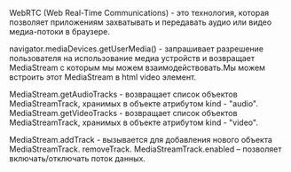 WebRTC (Web Real-Time Communications) - это технология, которая позволяет приложениям захватывать и передавать аудио или видео медиа-потоки в браузере. 

navigator.mediaDevices.getUserMedia() - запрашивает разрешение пользователя на использование медиа устройств и возвращает MediaStream с которым мы можем взаимодействовать.Мы можем встроить этот MediaStream в html video элемент. 

MediaStream.getAudioTracks - возвращает список объектов MediaStreamTrack, хранимых в объекте атрибутом kind - "audio". MediaStream.getVideoTracks - возвращает список объектов MediaStreamTrack, хранимых в объекте атрибутом kind - "video". 

MediaStream.addTrack - вызывается для добавления нового объекта MediaStreamTrack. removeTrack. MediaStreamTrack.enabled – позволяет включать/отключать поток данных.
